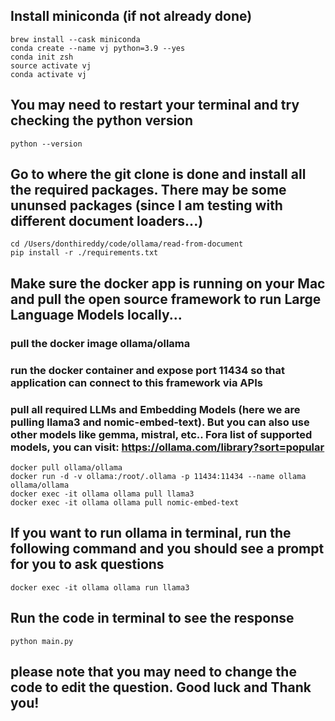 ## Install miniconda (if not already done)
```
brew install --cask miniconda
conda create --name vj python=3.9 --yes
conda init zsh
source activate vj
conda activate vj
```

## You may need to restart your terminal and try checking the python version
```
python --version
```

## Go to where the git clone is done and install all the required packages. There may be some ununsed packages (since I am testing with different document loaders...)
```
cd /Users/donthireddy/code/ollama/read-from-document
pip install -r ./requirements.txt
```

## Make sure the docker app is running on your Mac and pull the open source framework to run Large Language Models locally...
### pull the docker image ollama/ollama
### run the docker container and expose port 11434 so that application can connect to this framework via APIs
### pull all required LLMs and Embedding Models (here we are pulling llama3 and nomic-embed-text). But you can also use other models like gemma, mistral, etc.. Fora list of supported models, you can visit: https://ollama.com/library?sort=popular
```
docker pull ollama/ollama
docker run -d -v ollama:/root/.ollama -p 11434:11434 --name ollama ollama/ollama
docker exec -it ollama ollama pull llama3
docker exec -it ollama ollama pull nomic-embed-text
```

## If you want to run ollama in terminal, run the following command and you should see a prompt for you to ask questions
```
docker exec -it ollama ollama run llama3
```

## Run the code in terminal to see the response
```
python main.py
```

## please note that you may need to change the code to edit the question. Good luck and Thank you!
